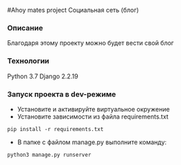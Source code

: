 #Ahoy mates project
Социальная сеть (блог)
### Описание
Благодаря этому проекту можно будет вести свой блог
### Технологии
Python 3.7
Django 2.2.19
### Запуск проекта в dev-режиме
- Установите и активируйте виртуальное окружение
- Установите зависимости из файла requirements.txt
```
pip install -r requirements.txt
``` 
- В папке с файлом manage.py выполните команду:
```
python3 manage.py runserver
``` 
